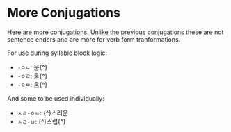 # More Conjugations

Here are more conjugations. Unlike the previous conjugations these are not sentence enders and are more for verb form tranformations.

For use during syllable block logic:

- `-ㅇㄴ`: 운{^}
- `-ㅇㄹ`: 울{^}
- `-ㅇㅁ`: 움{^}

And some to be used individually:

- `ㅅㄹ-ㅇㄴ`: {^}스러운
- `ㅅㄹ-ㅂ`: {^}스럽{^}
